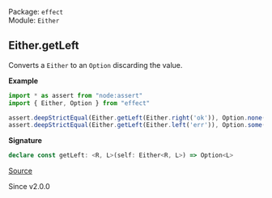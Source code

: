 Package: `effect`<br />
Module: `Either`<br />

## Either.getLeft

Converts a `Either` to an `Option` discarding the value.

**Example**

```ts
import * as assert from "node:assert"
import { Either, Option } from "effect"

assert.deepStrictEqual(Either.getLeft(Either.right('ok')), Option.none())
assert.deepStrictEqual(Either.getLeft(Either.left('err')), Option.some('err'))
```

**Signature**

```ts
declare const getLeft: <R, L>(self: Either<R, L>) => Option<L>
```

[Source](https://github.com/Effect-TS/effect/tree/main/packages/effect/src/Either.ts#L307)

Since v2.0.0